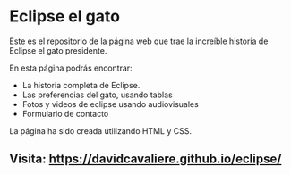 # Eclipse el gato

Este es el repositorio de la página web que trae la increíble historia de Eclipse el gato presidente.

En esta página podrás encontrar:

-   La historia completa de Eclipse.
-   Las preferencias del gato, usando tablas
-   Fotos y videos de eclipse usando audiovisuales
-   Formulario de contacto

La página ha sido creada utilizando HTML y CSS.

## Visita: https://davidcavaliere.github.io/eclipse/
